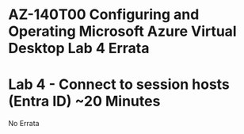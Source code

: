 # AZ-140T00 Configuring and Operating Microsoft Azure Virtual Desktop Lab 4 Errata

# Lab 4 - Connect to session hosts (Entra ID) ~20 Minutes

No Errata <br>

